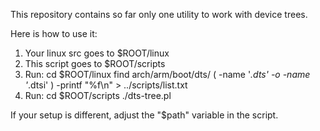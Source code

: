 This repository contains so far only one utility to work with device trees.

Here is how to use it:

1. Your linux src goes to $ROOT/linux
2. This script goes to $ROOT/scripts
3. Run:
	cd $ROOT/linux
	find arch/arm/boot/dts/ \( -name '*\.dts' -o -name '*\.dtsi' \)  -printf "%f\n" > ../scripts/list.txt
4. Run:
 	cd $ROOT/scripts
 	./dts-tree.pl

 If your setup is different, adjust the "$path" variable in the script.
